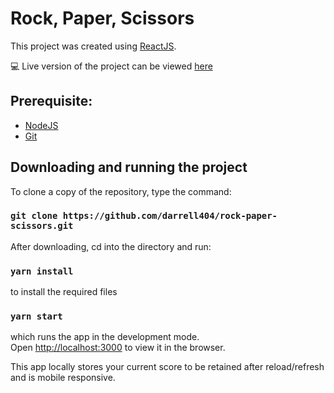# Rock, Paper, Scissors

This project was created using [ReactJS](https://reactjs.org/).

:computer: Live version of the project can be viewed [here](https://darrell404.github.io/rock-paper-scissors/)

## Prerequisite:
  - [NodeJS](https://nodejs.org/en/download/)
  - [Git](https://git-scm.com/downloads)

## Downloading and running the project

To clone a copy of the repository, type the command:

### `git clone https://github.com/darrell404/rock-paper-scissors.git`

After downloading, cd into the directory and run:

### `yarn install`
to install the required files

### `yarn start`
which runs the app in the development mode.\
Open [http://localhost:3000](http://localhost:3000) to view it in the browser.

This app locally stores your current score to be retained after reload/refresh and is mobile responsive.


